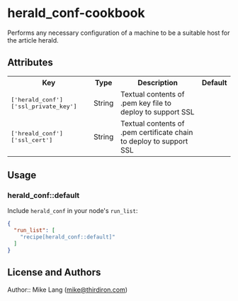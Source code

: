 # herald_conf-cookbook

Performs any necessary configuration of a machine to be a suitable
host for the article herald.

## Attributes

<table>
  <tr>
    <th>Key</th>
    <th>Type</th>
    <th>Description</th>
    <th>Default</th>
  </tr>
  <tr>
    <td><tt>['herald_conf']['ssl_private_key']</tt></td>
    <td>String</td>
    <td>Textual contents of .pem key file to deploy to support SSL</td>
    <td></td>
  </tr>
  <tr>
    <td><tt>['hreald_conf']['ssl_cert']</tt></td>
    <td>String</td>
    <td>Textual contents of .pem certificate chain to deploy to support
SSL</td>
    <td></td>
  </tr>
</table>

## Usage

### herald_conf::default

Include `herald_conf` in your node's `run_list`:

```json
{
  "run_list": [
    "recipe[herald_conf::default]"
  ]
}
```

## License and Authors

Author:: Mike Lang (<mike@thirdiron.com>)
